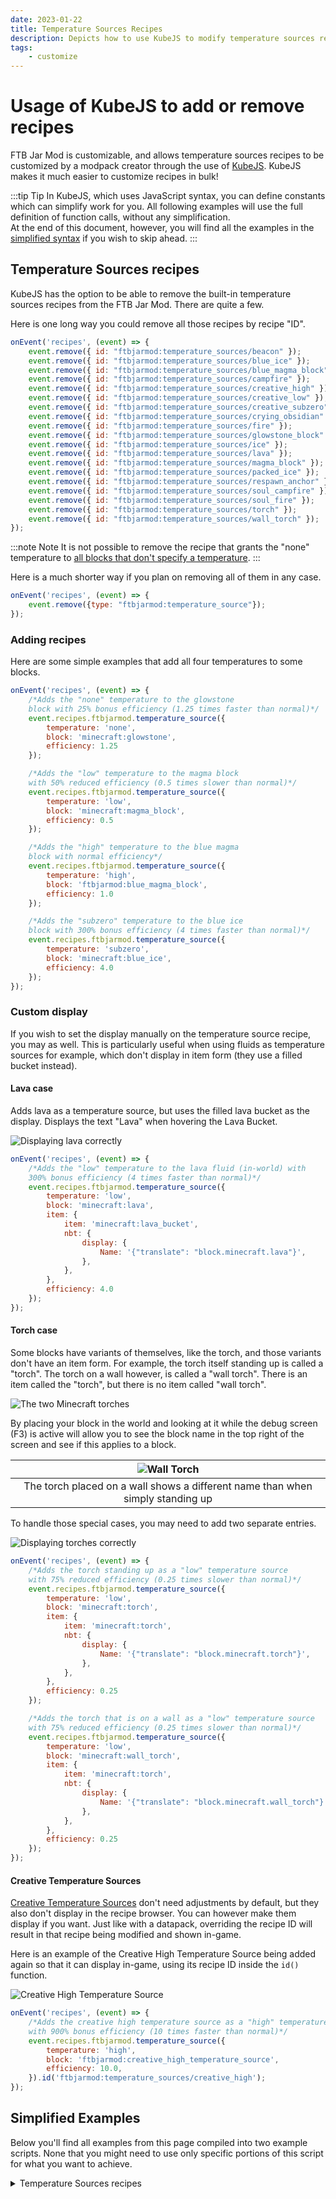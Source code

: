```yaml
---
date: 2023-01-22
title: Temperature Sources Recipes
description: Depicts how to use KubeJS to modify temperature sources recipes
tags:
    - customize
---
```


# Usage of KubeJS to add or remove recipes

FTB Jar Mod is customizable, and allows temperature sources recipes to be customized by a modpack creator through the use of [KubeJS](https://www.curseforge.com/minecraft/mc-mods/kubejs-forge). KubeJS makes it much easier to customize recipes in bulk!

:::tip Tip
In KubeJS, which uses JavaScript syntax, you can define constants which can simplify work for you. All following examples will use the full definition of function calls, without any simplification.  
At the end of this document, however, you will find all the examples in the [simplified syntax](#simplified-examples) if you wish to skip ahead.
:::

## Temperature Sources recipes

KubeJS has the option to be able to remove the built-in temperature sources recipes from the FTB Jar Mod. There are quite a few.

Here is one long way you could remove all those recipes by recipe "ID".

```js
onEvent('recipes', (event) => {
    event.remove({ id: "ftbjarmod:temperature_sources/beacon" });
    event.remove({ id: "ftbjarmod:temperature_sources/blue_ice" });
    event.remove({ id: "ftbjarmod:temperature_sources/blue_magma_block" });
    event.remove({ id: "ftbjarmod:temperature_sources/campfire" });
    event.remove({ id: "ftbjarmod:temperature_sources/creative_high" });
    event.remove({ id: "ftbjarmod:temperature_sources/creative_low" });
    event.remove({ id: "ftbjarmod:temperature_sources/creative_subzero" });
    event.remove({ id: "ftbjarmod:temperature_sources/crying_obsidian" });
    event.remove({ id: "ftbjarmod:temperature_sources/fire" });
    event.remove({ id: "ftbjarmod:temperature_sources/glowstone_block" });
    event.remove({ id: "ftbjarmod:temperature_sources/ice" });
    event.remove({ id: "ftbjarmod:temperature_sources/lava" });
    event.remove({ id: "ftbjarmod:temperature_sources/magma_block" });
    event.remove({ id: "ftbjarmod:temperature_sources/packed_ice" });
    event.remove({ id: "ftbjarmod:temperature_sources/respawn_anchor" });
    event.remove({ id: "ftbjarmod:temperature_sources/soul_campfire" });
    event.remove({ id: "ftbjarmod:temperature_sources/soul_fire" });
    event.remove({ id: "ftbjarmod:temperature_sources/torch" });
    event.remove({ id: "ftbjarmod:temperature_sources/wall_torch" });
});
```

:::note Note
It is not possible to remove the recipe that grants the "none" temperature to [all blocks that don't specify a temperature](../Contents/Temperature.md#blocks-with-no-temperature).
:::

Here is a much shorter way if you plan on removing all of them in any case.

```js
onEvent('recipes', (event) => {
    event.remove({type: "ftbjarmod:temperature_source"});
});
```

### Adding recipes

Here are some simple examples that add all four temperatures to some blocks.

```js
onEvent('recipes', (event) => {
    /*Adds the "none" temperature to the glowstone
    block with 25% bonus efficiency (1.25 times faster than normal)*/
    event.recipes.ftbjarmod.temperature_source({
        temperature: 'none',
        block: 'minecraft:glowstone',
        efficiency: 1.25
    });

    /*Adds the "low" temperature to the magma block
    with 50% reduced efficiency (0.5 times slower than normal)*/
    event.recipes.ftbjarmod.temperature_source({
        temperature: 'low',
        block: 'minecraft:magma_block',
        efficiency: 0.5
    });

    /*Adds the "high" temperature to the blue magma
    block with normal efficiency*/
    event.recipes.ftbjarmod.temperature_source({
        temperature: 'high',
        block: 'ftbjarmod:blue_magma_block',
        efficiency: 1.0
    });

    /*Adds the "subzero" temperature to the blue ice
    block with 300% bonus efficiency (4 times faster than normal)*/
    event.recipes.ftbjarmod.temperature_source({
        temperature: 'subzero',
        block: 'minecraft:blue_ice',
        efficiency: 4.0
    });
});
```

### Custom display

If you wish to set the display manually on the temperature source recipe, you may as well. This is particularly useful when using fluids as temperature sources for example, which don't display in item form (they use a filled bucket instead).

#### Lava case

Adds lava as a temperature source, but uses the filled lava bucket as the display. Displays the text "Lava" when hovering the Lava Bucket.

![Displaying lava correctly](../_assets/Recipe%20Examples/lava-display.png "Displaying lava correctly")

```js
onEvent('recipes', (event) => {
    /*Adds the "low" temperature to the lava fluid (in-world) with
    300% bonus efficiency (4 times faster than normal)*/
    event.recipes.ftbjarmod.temperature_source({
        temperature: 'low',
        block: 'minecraft:lava',
        item: {
            item: 'minecraft:lava_bucket',
            nbt: {
                display: {
                    Name: '{"translate": "block.minecraft.lava"}',
                },
            },
        },
        efficiency: 4.0
    });
});
```

#### Torch case

Some blocks have variants of themselves, like the torch, and those variants don't have an item form. For example, the torch itself standing up is called a "torch". The torch on a wall however, is called a "wall torch". There is an item called the "torch", but there is no item called "wall torch".

![The two Minecraft torches](../_assets/Recipe%20Examples/two-torches-in-world.png "The two Minecraft torches")

By placing your block in the world and looking at it while the debug screen (F3) is active will allow you to see the block name in the top right of the screen and see if this applies to a block.

| ![Wall Torch](../_assets/Recipe%20Examples/wall-torch.png "Wall Torch") |
|:--:|
| The torch placed on a wall shows a different name than when simply standing up |

To handle those special cases, you may need to add two separate entries.

![Displaying torches correctly](../_assets/Recipe%20Examples/two-torches-display.png "Displaying torches correctly")

```js
onEvent('recipes', (event) => {
    /*Adds the torch standing up as a "low" temperature source
    with 75% reduced efficiency (0.25 times slower than normal)*/
    event.recipes.ftbjarmod.temperature_source({
        temperature: 'low',
        block: 'minecraft:torch',
        item: {
            item: 'minecraft:torch',
            nbt: {
                display: {
                    Name: '{"translate": "block.minecraft.torch"}',
                },
            },
        },
        efficiency: 0.25
    });

    /*Adds the torch that is on a wall as a "low" temperature source
    with 75% reduced efficiency (0.25 times slower than normal)*/
    event.recipes.ftbjarmod.temperature_source({
        temperature: 'low',
        block: 'minecraft:wall_torch',
        item: {
            item: 'minecraft:torch',
            nbt: {
                display: {
                    Name: '{"translate": "block.minecraft.wall_torch"}',
                },
            },
        },
        efficiency: 0.25
    });
});
```

#### Creative Temperature Sources

[Creative Temperature Sources](../Contents/Temperature.md#creative-temperature-sources) don't need adjustments by default, but they also don't display in the recipe browser. You can however make them display if you want. Just like with a datapack, overriding the recipe ID will result in that recipe being modified and shown in-game.

Here is an example of the Creative High Temperature Source being added again so that it can display in-game, using its recipe ID inside the `id()` function.

![Creative High Temperature Source](../Contents/_assets/Temperature/built-in/high-creative.png "Creative High Temperature Source")

```js
onEvent('recipes', (event) => {
    /*Adds the creative high temperature source as a "high" temperature source
    with 900% bonus efficiency (10 times faster than normal)*/
    event.recipes.ftbjarmod.temperature_source({
        temperature: 'high',
        block: 'ftbjarmod:creative_high_temperature_source',
        efficiency: 10.0,
    }).id('ftbjarmod:temperature_sources/creative_high');
});
```

## Simplified Examples

Below you'll find all examples from this page compiled into two example scripts. None that you might need to use only specific portions of this script for what you want to achieve.

<details>
  <summary>Temperature Sources recipes</summary>

```js
onEvent('recipes', (event) => {
    //Remove all temperature sources recipes by ID, one by one
    event.remove({ id: "ftbjarmod:temperature_sources/beacon" });
    event.remove({ id: "ftbjarmod:temperature_sources/blue_ice" });
    event.remove({ id: "ftbjarmod:temperature_sources/blue_magma_block" });
    event.remove({ id: "ftbjarmod:temperature_sources/campfire" });
    event.remove({ id: "ftbjarmod:temperature_sources/creative_high" });
    event.remove({ id: "ftbjarmod:temperature_sources/creative_low" });
    event.remove({ id: "ftbjarmod:temperature_sources/creative_subzero" });
    event.remove({ id: "ftbjarmod:temperature_sources/crying_obsidian" });
    event.remove({ id: "ftbjarmod:temperature_sources/fire" });
    event.remove({ id: "ftbjarmod:temperature_sources/glowstone_block" });
    event.remove({ id: "ftbjarmod:temperature_sources/ice" });
    event.remove({ id: "ftbjarmod:temperature_sources/lava" });
    event.remove({ id: "ftbjarmod:temperature_sources/magma_block" });
    event.remove({ id: "ftbjarmod:temperature_sources/packed_ice" });
    event.remove({ id: "ftbjarmod:temperature_sources/respawn_anchor" });
    event.remove({ id: "ftbjarmod:temperature_sources/soul_campfire" });
    event.remove({ id: "ftbjarmod:temperature_sources/soul_fire" });
    event.remove({ id: "ftbjarmod:temperature_sources/torch" });
    event.remove({ id: "ftbjarmod:temperature_sources/wall_torch" });

    //Remove all temperatures sources in one line, equivalent to above
    event.remove({ type: "ftbjarmod:temperature_source" });

    //Define a function that can add a normal temperature source
    const source = (temperature, block, efficiency) => {
        event.recipes.ftbjarmod.temperature_source({
            temperature: temperature,
            block: block,
            efficiency: efficiency,
        });
    };

    //Define a function that can add a temperature source with custom item display
    const sourceWithItem = (temperature, block, efficiency, item) => {
        event.recipes.ftbjarmod.temperature_source({
            temperature: temperature,
            block: block,
            item: item,
            efficiency: efficiency,
        });
    };

    /*Adds the "none" temperature to the Glowstone
    block with 25% bonus efficiency (1.25 times faster than normal)*/
    source('none', 'minecraft:glowstone', 1.25);

    /*Adds the "low" temperature to the Magma Block
    with 50% reduced efficiency (0.5 times slower than normal)*/
    source('low', 'minecraft:magma_block', 0.5);

    /*Adds the "high" temperature to the Blue Magma
    Block with normal efficiency*/
    source('high', 'ftbjarmod:blue_magma_block', 1.0);

    /*Adds the "subzero" temperature to the Blue Ice
    block with 300% bonus efficiency (4 times faster than normal)*/
    source('subzero', 'minecraft:blue_ice', 4.0);

    /*Adds the "low" temperature to the lava fluid (in-world) with
    300% bonus efficiency (4 times faster than normal)*/
    sourceWithItem('low', 'minecraft:lava', 4.0,
        { item: 'minecraft:lava_bucket', nbt: { display: { Name: '{"translate": "block.minecraft.lava"}' } } }
    );

    /*Adds the torch standing up as a "low" temperature source
    with 75% reduced efficiency (0.25 times slower than normal)*/
    sourceWithItem('low', 'minecraft:torch', 0.25,
        { item: 'minecraft:torch', nbt: { display: { Name: '{"translate": "block.minecraft.torch"}' } } }
    );

    /*Adds the torch that is on a wall as a "low" temperature source
    with 75% reduced efficiency (0.25 times slower than normal)*/
    sourceWithItem('low', 'minecraft:wall_torch', 0.25,
        { item: 'minecraft:torch', nbt: { display: { Name: '{"translate": "block.minecraft.wall_torch"}' } } }
    );

    /*Adds the creative high temperature source as a "high" temperature source
    with 900% bonus efficiency (10 times faster than normal)*/
    /*If you want to use .id() you need to use this format, or add an
    extra parameter to the .source() function as follows: */
    // const sourceWithID = (temperature, block, efficiency, recipeID) => {
    //     event.recipes.ftbjarmod.temperature_source({
    //         temperature: temperature,
    //         block: block,
    //         efficiency: efficiency,
    //     }).id(recipeID);
    // };
    //
    //sourceWithID('high', 'ftbjarmod:creative_high_temperature_source', 10.0, 'ftbjarmod:temperature_sources/creative_high');
    event.recipes.ftbjarmod.temperature_source({
        temperature: 'high',
        block: 'ftbjarmod:creative_high_temperature_source',
        efficiency: 10.0,
    }).id('ftbjarmod:temperature_sources/creative_high');
});
```

</details>
